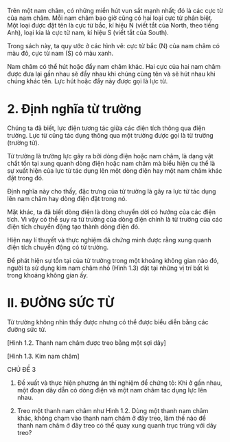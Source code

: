 Trên một nam châm, có những miền hút vun sắt mạnh nhất; đó là các cực từ của nam châm. Mỗi nam châm bao giờ cũng có hai loại cực từ phân biệt. Một loại được đặt tên là cực từ bắc, kí hiệu N (viết tắt của North, theo tiếng Anh), loại kia là cực từ nam, kí hiệu S (viết tắt của South).

Trong sách này, ta quy ước ở các hình vẽ: cực từ bắc (N) của nam châm có màu đỏ, cực từ nam (S) có màu xanh.

Nam châm có thể hút hoặc đẩy nam châm khác. Hai cực của hai nam châm được đưa lại gần nhau sẽ đẩy nhau khi chúng cùng tên và sẽ hút nhau khi chúng khác tên. Lực hút hoặc đẩy này được gọi là lực từ.

# 2. Định nghĩa từ trường

Chúng ta đã biết, lực điện tương tác giữa các điện tích thông qua điện trường. Lực từ cũng tác dụng thông qua một trường được gọi là từ trường (trường từ).

Từ trường là trường lực gây ra bởi dòng điện hoặc nam châm, là dạng vật chất tồn tại xung quanh dòng điện hoặc nam châm mà biểu hiện cụ thể là sự xuất hiện của lực từ tác dụng lên một dòng điện hay một nam châm khác đặt trong đó.

Định nghĩa này cho thấy, đặc trưng của từ trường là gây ra lực từ tác dụng lên nam châm hay dòng điện đặt trong nó.

Mặt khác, ta đã biết dòng điện là dòng chuyển dời có hướng của các điện tích. Vì vậy có thể suy ra từ trường của dòng điện chính là từ trường của các điện tích chuyển động tạo thành dòng điện đó.

Hiện nay lí thuyết và thực nghiệm đã chứng minh được rằng xung quanh điện tích chuyển động có từ trường.

Để phát hiện sự tồn tại của từ trường trong một khoảng không gian nào đó, người ta sử dụng kim nam châm nhỏ (Hình 1.3) đặt tại những vị trí bất kì trong khoảng không gian ấy.

# II. ĐƯỜNG SỨC TỪ

Từ trường không nhìn thấy được nhưng có thể được biểu diễn bằng các đường sức từ.

[Hình 1.2. Thanh nam châm được treo bằng một sợi dây]

[Hình 1.3. Kim nam châm]

CHỦ ĐỀ 3

1. Đề xuất và thực hiện phương án thí nghiệm để chứng tỏ: Khi ở gần nhau, một đoạn dây dẫn có dòng điện và một nam châm tác dụng lực lên nhau.

1. Treo một thanh nam châm như Hình 1.2. Dùng một thanh nam châm khác, không chạm vào thanh nam châm ở đây treo, làm thế nào để thanh nam châm ở đây treo có thể quay xung quanh trục trùng với dây treo?